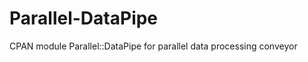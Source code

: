 Parallel-DataPipe
====================

CPAN module Parallel::DataPipe for parallel data processing conveyor 
